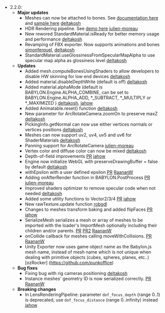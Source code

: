 - 2.2.0:
  - **Major updates**
    - Meshes can now be attached to bones. See [documentation here](http://babylondoc.azurewebsites.net/page.php?p=22421) and [sample here](http://www.babylonjs-playground.com/#11BH6Z#18) [deltakosh](https://github.com/deltakosh)
    - HDR Rendering pipeline. See [demo here]() [julien-moreau](https://github.com/julien-moreau)
    - New rewored StandardMaterial.isReady for better memory usage and performance [deltakosh](https://github.com/deltakosh)
    - Revamping of FBX exporter. Now supports animations and bones [simonferquel](http://www.github.com/simonferquel), [deltakosh](https://github.com/deltakosh)
    - StandardMaterial.useGlossinessFromSpecularMapAlpha to use specular map alpha as glossiness level [deltakosh](https://github.com/deltakosh)
  - **Updates**
    - Added mesh.computeBonesUsingShaders to allow developers to disable HW skinning for low end devices [deltakosh](https://github.com/deltakosh)
    - Added material.disableDepthWrite (default is off) [deltakosh](https://github.com/deltakosh)
    - Added material.alphaMode (default is BABYLON.Engine.ALPHA_COMBINE, can be set to BABYLON.Engine.ALPHA_ADD, *_SUBTRACT, *_MULTIPLY or *_MAXIMIZED ) [deltakosh](https://github.com/deltakosh), [jahow](https://github.com/jahow)
    - Added Animatable.reset() function [deltakosh](https://github.com/deltakosh)
    - New parameter for ArcRotateCamera.zoomOn to preserve maxZ [deltakosh](https://github.com/deltakosh)
    - PickingInfo.getNormal can now use either vertices normals or vertices positions [deltakosh](https://github.com/deltakosh)
    - Meshes can now support uv2, uv4, uv5 and uv6 for ShaderMaterials [deltakosh](https://github.com/deltakosh)
    - Panning support for ArcRotateCamera [julien-moreau](https://github.com/julien-moreau)
    - Vertex color and diffuse color can now be mixed [deltakosh](https://github.com/deltakosh)
    - Depth-of-field improvements [PR](https://github.com/BabylonJS/Babylon.js/pull/567) [jahow](https://github.com/jahow)
    - Engine now initialize WebGL with preserveDrawingBuffer = false by default [deltakosh](https://github.com/deltakosh)
    - withEpsilon with a user defined epsilon [PR](https://github.com/BabylonJS/Babylon.js/pull/573) [RaananW](https://github.com/RaananW)
    - Adding onAfterRender function in BABYLON.PostProcess [PR](https://github.com/BabylonJS/Babylon.js/pull/572) [julien-moreau](https://github.com/julien-moreau)
    - Improved shaders optimizer to remove specular code when not needed [deltakosh](https://github.com/deltakosh)    
    - Added some utility functions to Vector2/3/4 [PR](https://github.com/BabylonJS/Babylon.js/pull/578) [jahow](https://github.com/jahow)
    - New rawTexture.update function [robgdl](https://github.com/robgdl)
    - Changes to meshes transform baking and added flipFaces [PR](https://github.com/BabylonJS/Babylon.js/pull/579) [jahow](https://github.com/jahow)
    - SerializeMesh serializes a mesh or array of meshes to be imported with the loader's ImportMesh optionally including their children and/or parents. [PR](https://github.com/BabylonJS/Babylon.js/pull/583) [PR2](https://github.com/BabylonJS/Babylon.js/pull/609) [RaananW](https://github.com/RaananW)
	- onCollide callback for meshes calling moveWithCollisions. [PR](https://github.com/BabylonJS/Babylon.js/pull/585) [RaananW](https://github.com/RaananW)
	- Unity Exporter now uses game object name as the Babylon.js mesh name, instead of mesh name which is not unique when dealing with primitive objects (cubes, spheres, planes, etc..) [ozRocker] (https://github.com/punkoffice)	
  - **Bug fixes**
    - Fixing bug with rig cameras positioning [deltakosh](https://github.com/deltakosh)
    - Instance meshes' geometry ID is now serialized correctly. [PR](https://github.com/BabylonJS/Babylon.js/pull/607) [RaananW](https://github.com/RaananW)
  - **Breaking changes**
    - In LensRenderingPipeline: parameter `dof_focus_depth` (range 0..1) is deprecated, use `dof_focus_distance` (range 0..infinity) instead [jahow](https://github.com/jahow)
